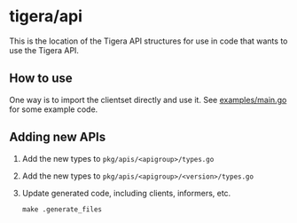 # tigera/api

This is the location of the Tigera API structures for use in code that wants to use the Tigera API.

## How to use

One way is to import the clientset directly and use it. See [examples/main.go](examples/main.go) for some example code.

## Adding new APIs

1. Add the new types to `pkg/apis/<apigroup>/types.go`

1. Add the new types to `pkg/apis/<apigroup>/<version>/types.go`

1. Update generated code, including clients, informers, etc.

   ```
   make .generate_files
   ```

